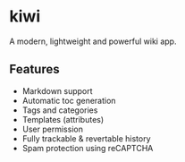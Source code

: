 # kiwi
A modern, lightweight and powerful wiki app.

## Features
* Markdown support
* Automatic toc generation
* Tags and categories
* Templates (attributes)
* User permission
* Fully trackable & revertable history
* Spam protection using reCAPTCHA
